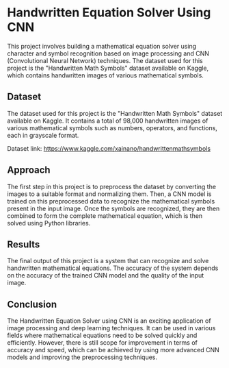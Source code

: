 # Handwritten Equation Solver Using CNN

This project involves building a mathematical equation solver using character and symbol recognition based on image processing and CNN (Convolutional Neural Network) techniques. The dataset used for this project is the "Handwritten Math Symbols" dataset available on Kaggle, which contains handwritten images of various mathematical symbols.

## Dataset
The dataset used for this project is the "Handwritten Math Symbols" dataset available on Kaggle. It contains a total of 98,000 handwritten images of various mathematical symbols such as numbers, operators, and functions, each in grayscale format.

Dataset link: https://www.kaggle.com/xainano/handwrittenmathsymbols

## Approach
The first step in this project is to preprocess the dataset by converting the images to a suitable format and normalizing them. Then, a CNN model is trained on this preprocessed data to recognize the mathematical symbols present in the input image. Once the symbols are recognized, they are then combined to form the complete mathematical equation, which is then solved using Python libraries.

## Results
The final output of this project is a system that can recognize and solve handwritten mathematical equations. The accuracy of the system depends on the accuracy of the trained CNN model and the quality of the input image.

## Conclusion
The Handwritten Equation Solver using CNN is an exciting application of image processing and deep learning techniques. It can be used in various fields where mathematical equations need to be solved quickly and efficiently. However, there is still scope for improvement in terms of accuracy and speed, which can be achieved by using more advanced CNN models and improving the preprocessing techniques.
